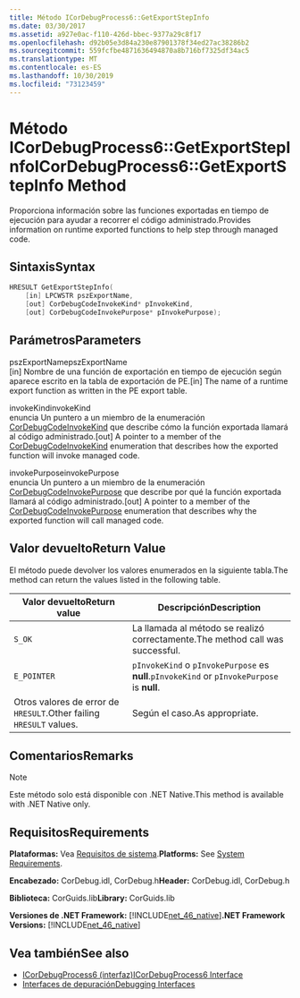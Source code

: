 ```yaml
---
title: Método ICorDebugProcess6::GetExportStepInfo
ms.date: 03/30/2017
ms.assetid: a927e0ac-f110-426d-bbec-9377a29c8f17
ms.openlocfilehash: d92b05e3d84a230e87901378f34ed27ac38286b2
ms.sourcegitcommit: 559fcfbe4871636494870a8b716bf7325df34ac5
ms.translationtype: MT
ms.contentlocale: es-ES
ms.lasthandoff: 10/30/2019
ms.locfileid: "73123459"
---
```

# <a name="icordebugprocess6getexportstepinfo-method"></a><span data-ttu-id="4157a-102">Método ICorDebugProcess6::GetExportStepInfo</span><span class="sxs-lookup"><span data-stu-id="4157a-102">ICorDebugProcess6::GetExportStepInfo Method</span></span>
<span data-ttu-id="4157a-103">Proporciona información sobre las funciones exportadas en tiempo de ejecución para ayudar a recorrer el código administrado.</span><span class="sxs-lookup"><span data-stu-id="4157a-103">Provides information on runtime exported functions to help step through managed code.</span></span>  
  
## <a name="syntax"></a><span data-ttu-id="4157a-104">Sintaxis</span><span class="sxs-lookup"><span data-stu-id="4157a-104">Syntax</span></span>  
  
```cpp  
HRESULT GetExportStepInfo(  
    [in] LPCWSTR pszExportName,   
    [out] CorDebugCodeInvokeKind* pInvokeKind,   
    [out] CorDebugCodeInvokePurpose* pInvokePurpose);  
```  
  
## <a name="parameters"></a><span data-ttu-id="4157a-105">Parámetros</span><span class="sxs-lookup"><span data-stu-id="4157a-105">Parameters</span></span>  
 <span data-ttu-id="4157a-106">pszExportName</span><span class="sxs-lookup"><span data-stu-id="4157a-106">pszExportName</span></span>  
 <span data-ttu-id="4157a-107">[in] Nombre de una función de exportación en tiempo de ejecución según aparece escrito en la tabla de exportación de PE.</span><span class="sxs-lookup"><span data-stu-id="4157a-107">[in] The name of a runtime export function as written in the PE export table.</span></span>  
  
 <span data-ttu-id="4157a-108">invokeKind</span><span class="sxs-lookup"><span data-stu-id="4157a-108">invokeKind</span></span>  
 <span data-ttu-id="4157a-109">enuncia Un puntero a un miembro de la enumeración [CorDebugCodeInvokeKind](../../../../docs/framework/unmanaged-api/debugging/cordebugcodeinvokekind-enumeration.md) que describe cómo la función exportada llamará al código administrado.</span><span class="sxs-lookup"><span data-stu-id="4157a-109">[out] A pointer to a member of the [CorDebugCodeInvokeKind](../../../../docs/framework/unmanaged-api/debugging/cordebugcodeinvokekind-enumeration.md) enumeration that describes how the exported function will invoke managed code.</span></span>  
  
 <span data-ttu-id="4157a-110">invokePurpose</span><span class="sxs-lookup"><span data-stu-id="4157a-110">invokePurpose</span></span>  
 <span data-ttu-id="4157a-111">enuncia Un puntero a un miembro de la enumeración [CorDebugCodeInvokePurpose](../../../../docs/framework/unmanaged-api/debugging/cordebugcodeinvokepurpose-enumeration.md) que describe por qué la función exportada llamará al código administrado.</span><span class="sxs-lookup"><span data-stu-id="4157a-111">[out] A pointer to a member of the [CorDebugCodeInvokePurpose](../../../../docs/framework/unmanaged-api/debugging/cordebugcodeinvokepurpose-enumeration.md) enumeration that describes why the exported function will call managed code.</span></span>  
  
## <a name="return-value"></a><span data-ttu-id="4157a-112">Valor devuelto</span><span class="sxs-lookup"><span data-stu-id="4157a-112">Return Value</span></span>  
 <span data-ttu-id="4157a-113">El método puede devolver los valores enumerados en la siguiente tabla.</span><span class="sxs-lookup"><span data-stu-id="4157a-113">The method can return the values listed in the following table.</span></span>  
  
|<span data-ttu-id="4157a-114">Valor devuelto</span><span class="sxs-lookup"><span data-stu-id="4157a-114">Return value</span></span>|<span data-ttu-id="4157a-115">Descripción</span><span class="sxs-lookup"><span data-stu-id="4157a-115">Description</span></span>|  
|------------------|-----------------|  
|`S_OK`|<span data-ttu-id="4157a-116">La llamada al método se realizó correctamente.</span><span class="sxs-lookup"><span data-stu-id="4157a-116">The method call was successful.</span></span>|  
|`E_POINTER`|<span data-ttu-id="4157a-117">`pInvokeKind` o `pInvokePurpose` es **null**.</span><span class="sxs-lookup"><span data-stu-id="4157a-117">`pInvokeKind` or `pInvokePurpose` is **null**.</span></span>|  
|<span data-ttu-id="4157a-118">Otros valores de error de `HRESULT`.</span><span class="sxs-lookup"><span data-stu-id="4157a-118">Other failing `HRESULT` values.</span></span>|<span data-ttu-id="4157a-119">Según el caso.</span><span class="sxs-lookup"><span data-stu-id="4157a-119">As appropriate.</span></span>|  
  
## <a name="remarks"></a><span data-ttu-id="4157a-120">Comentarios</span><span class="sxs-lookup"><span data-stu-id="4157a-120">Remarks</span></span>  
  
> [!NOTE]
> <span data-ttu-id="4157a-121">Este método solo está disponible con .NET Native.</span><span class="sxs-lookup"><span data-stu-id="4157a-121">This method is available with .NET Native only.</span></span>  
  
## <a name="requirements"></a><span data-ttu-id="4157a-122">Requisitos</span><span class="sxs-lookup"><span data-stu-id="4157a-122">Requirements</span></span>  
 <span data-ttu-id="4157a-123">**Plataformas:** Vea [Requisitos de sistema](../../../../docs/framework/get-started/system-requirements.md).</span><span class="sxs-lookup"><span data-stu-id="4157a-123">**Platforms:** See [System Requirements](../../../../docs/framework/get-started/system-requirements.md).</span></span>  
  
 <span data-ttu-id="4157a-124">**Encabezado:** CorDebug.idl, CorDebug.h</span><span class="sxs-lookup"><span data-stu-id="4157a-124">**Header:** CorDebug.idl, CorDebug.h</span></span>  
  
 <span data-ttu-id="4157a-125">**Biblioteca:** CorGuids.lib</span><span class="sxs-lookup"><span data-stu-id="4157a-125">**Library:** CorGuids.lib</span></span>  
  
 <span data-ttu-id="4157a-126">**Versiones de .NET Framework:** [!INCLUDE[net_46_native](../../../../includes/net-46-native-md.md)]</span><span class="sxs-lookup"><span data-stu-id="4157a-126">**.NET Framework Versions:** [!INCLUDE[net_46_native](../../../../includes/net-46-native-md.md)]</span></span>  
  
## <a name="see-also"></a><span data-ttu-id="4157a-127">Vea también</span><span class="sxs-lookup"><span data-stu-id="4157a-127">See also</span></span>

- [<span data-ttu-id="4157a-128">ICorDebugProcess6 (interfaz)</span><span class="sxs-lookup"><span data-stu-id="4157a-128">ICorDebugProcess6 Interface</span></span>](../../../../docs/framework/unmanaged-api/debugging/icordebugprocess6-interface.md)
- [<span data-ttu-id="4157a-129">Interfaces de depuración</span><span class="sxs-lookup"><span data-stu-id="4157a-129">Debugging Interfaces</span></span>](../../../../docs/framework/unmanaged-api/debugging/debugging-interfaces.md)
